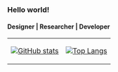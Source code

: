 ### Hello world!
#### Designer | Researcher | Developer

<table>
<tr>
<td>
 
[![GitHub stats](https://github-readme-stats-xi-dusky.vercel.app/api?username=ozanyetkin&count_private=true&bg_color=00000000&show_icons=true&hide_border=true&rank_icon=github)](https://github.com/ozanyetkin/github-readme-stats)
</td>
<td>
  
[![Top Langs](https://github-readme-stats-xi-dusky.vercel.app/api/top-langs/?username=ozanyetkin&count_private=true&layout=compact&bg_color=00000000&langs_count=8&hide_border=true&hide=Jupyter%20Notebook,html,css,lua,swift&exclude_repo=hello-world-suite,unity-sketchfab-importer)](https://github.com/ozanyetkin/github-readme-stats)
</td>
</tr>
</table>

<!--
**ozanyetkin/ozanyetkin** is a ✨ _special_ ✨ repository because its `README.md` (this file) appears on your GitHub profile.

Here are some ideas to get you started:

- 🔭 I’m currently working on ...
- 🌱 I’m currently learning ...
- 👯 I’m looking to collaborate on ...
- 🤔 I’m looking for help with ...
- 💬 Ask me about ...
- 📫 How to reach me: ...
- 😄 Pronouns: ...
- ⚡ Fun fact: ...
-->
